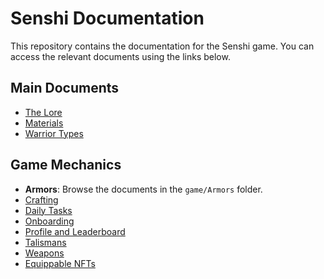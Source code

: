 # Senshi Documentation

This repository contains the documentation for the Senshi game. You can access the relevant documents using the links below.

## Main Documents

- [The Lore](DOCS.md)
- [Materials](Materials.md)
- [Warrior Types](WarriorTypes.md)

## Game Mechanics

- **Armors**: Browse the documents in the `game/Armors` folder.
- [Crafting](game/Crafting.md)
- [Daily Tasks](game/DailyTasks.md)
- [Onboarding](game/onboarding.md)
- [Profile and Leaderboard](game/ProfileAndLeaderboard.md)
- [Talismans](game/Talismans.md)
- [Weapons](game/Weapons.md)
- [Equippable NFTs](game/EquippableNFTs.md)